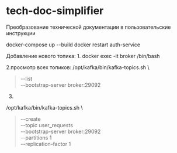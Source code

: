 # tech-doc-simplifier
Преобразование технической документации в пользовательские инструкции

docker-compose up --build
docker restart auth-service

Добавление нового топика:
1.
docker exec -it broker /bin/bash

2.просмотр всех топиков:
/opt/kafka/bin/kafka-topics.sh \
>   --list \
>   --bootstrap-server broker:29092

3.
/opt/kafka/bin/kafka-topics.sh \
>   --create \
>   --topic user_requests \
>   --bootstrap-server broker:29092 \
>   --partitions 1 \
>   --replication-factor 1